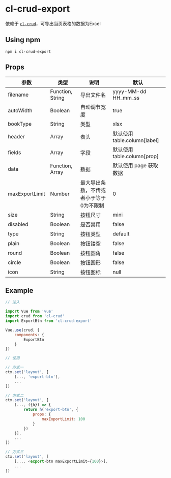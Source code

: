 # cl-crud-export

依赖于 [`cl-crud`](https://www.npmjs.com/package/cl-crud?activeTab=readme)，可导出当页表格的数据为Excel

## Using npm

```shell
npm i cl-crud-export
```

## Props

| 参数           | 类型             | 说明                                    | 默认                         |
| -------------- | ---------------- | --------------------------------------- | ---------------------------- |
| filename       | Function, String | 导出文件名                              | yyyy-MM-dd HH_mm_ss          |
| autoWidth      | Boolean          | 自动调节宽度                            | true                         |
| bookType       | String           | 类型                                    | xlsx                         |
| header         | Array            | 表头                                    | 默认使用 table.column[label] |
| fields         | Array            | 字段                                    | 默认使用 table.column[prop]  |
| data           | Function, Array  | 数据                                    | 默认使用 page 获取数据       |
| maxExportLimit | Number           | 最大导出条数，不传或者小于等于0为不限制 | 0                            |
| size           | String           | 按钮尺寸                                | mini                         |
| disabled       | Boolean          | 是否禁用                                | false                        |
| type           | String           | 按钮类型                                | default                      |
| plain          | Boolean          | 按钮镂空                                | false                        |
| round          | Boolean          | 按钮圆角                                | false                        |
| circle         | Boolean          | 按钮圆形                                | false                        |
| icon           | String           | 按钮图标                                | null                         |


## Example

```js
// 注入 

import Vue from 'vue'
import crud from 'cl-crud'
import ExportBtn from 'cl-crud-export'

Vue.use(crud, {
	components: {
		ExportBtn
	}
})
```

```js
// 使用

// 方式一 
ctx.set('layout', [
	[..., 'export-btn'],
	...
])

// 方式二
ctx.set('layout', [
	[..., ({h}) => {
		return h('export-btn', {
			props: {
				maxExportLimit: 100
			}
		})
	}],
	...
])

// 方式三
ctx.set('layout', [
	[..., <export-btn maxExportLimit={100}>],
	...
])
```